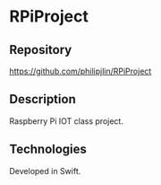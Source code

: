 # RPiProject


## Repository
https://github.com/philipjlin/RPiProject


## Description
Raspberry Pi IOT class project.


## Technologies
Developed in Swift.
